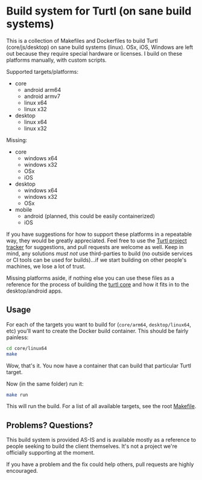 # Build system for Turtl (on sane build systems)

This is a collection of Makefiles and Dockerfiles to build Turtl
(core/js/desktop) on sane build systems (linux). OSx, iOS, Windows are left out
because they require special hardware or licenses. I build on these platforms
manually, with custom scripts.

Supported targets/platforms:

- core
  - android arm64
  - android armv7
  - linux x64
  - linux x32
- desktop
  - linux x64
  - linux x32

Missing:

- core
  - windows x64
  - windows x32
  - OSx
  - iOS
- desktop
  - windows x64
  - windows x32
  - OSx
- mobile
  - android (planned, this could be easily containerized)
  - iOS

If you have suggestions for how to support these platforms in a repeatable way,
they would be greatly appreciated. Feel free to use the [Turtl project tracker](https://github.com/turtl/tracker)
for suggestions, and pull requests are welcome as well. Keep in mind, any
solutions *must not* use third-parties to build (no outside services or CI tools
can be used for builds)...if we start building on other people's machines, we
lose a lot of trust.

Missing platforms aside, if nothing else you can use these files as a reference
for the process of building the [turtl core](https://github.com/turtl/core-rs)
and how it fits in to the desktop/android apps.

## Usage

For each of the targets you want to build for (`core/arm64`, `desktop/linux64`,
etc) you'll want to create the Docker build container. This should be fairly
painless:

```sh
cd core/linux64
make
```

Wow, that's it. You now have a container that can build that particular Turtl
target.

Now (in the same folder) run it:

```sh
make run
```

This will run the build. For a list of all available targets, see the root
[Makefile](https://github.com/turtl/build/blob/master/Makefile).

## Problems? Questions?

This build system is provided AS-IS and is available mostly as a reference to
people seeking to build the client themselves. It's not a project we're
officially supporting at the moment.

If you have a problem and the fix could help others, pull requests are highly
encouraged.

